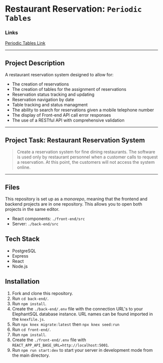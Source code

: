 # Restaurant Reservation: `Periodic Tables`

### Links

[Periodic Tables Link](https://reserv-fe.herokuapp.com/)

---
## Project Description

A restaurant reservation system designed to allow for:
- The creation of reservations
- The creation of tables for the assignment of reservations
- Reservation status tracking and updating
- Reservation navigation by date
- Table tracking and status managment
- The ability to search for reservations given a mobile telephone number
- The display of Front-end API call error responses
- The use of a RESTful API with comprehensive validation

---
## Project Task: Restaurant Reservation System

> Create a reservation system for fine dining restaurants.
> The software is used only by restaurant personnel when a customer calls to request a reservation.
> At this point, the customers will not access the system online.

---
## Files

This repository is set up as a _monorepo_, meaning that the frontend and backend projects are in one repository. This allows you to open both projects in the same editor.

- React components: `./front-end/src`
- Server: `./back-end/src`

## Tech Stack

-   PostgreSQL
-   Express
-   React
-   Node.js

## Installation

1. Fork and clone this repository.
2. Run `cd back-end/`.
3. Run `npm install`.
4. Create the `./back-end/.env` file with the connection URL's to your ElephantSQL database instance. URL names can be found imported in the `knexfile.js`.
5. Run `npx knex migrate:latest` then `npx knex seed:run`
6. Run `cd front-end/`.
7. Run `npm install`.
8. Create the `./front-end/.env` file with `REACT_APP_API_BASE_URL=http://localhost:5001`.
9. Run `npm run start:dev` to start your server in development mode from the main directory.
